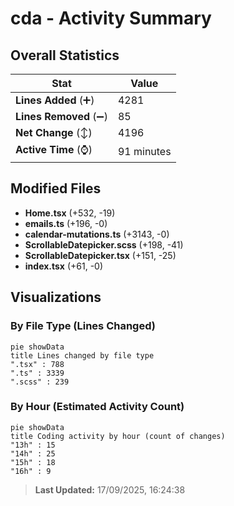 # cda - Activity Summary 

## Overall Statistics

| Stat                   | Value                                                             |
| ---------------------- | ----------------------------------------------------------------- |
| **Lines Added** (➕)   | 4281                                          |
| **Lines Removed** (➖) | 85                                        |
| **Net Change** (↕)    | 4196                |
| **Active Time** (⌚)   | 91 minutes |


## Modified Files
- **Home.tsx** (+532, -19)
- **emails.ts** (+196, -0)
- **calendar-mutations.ts** (+3143, -0)
- **ScrollableDatepicker.scss** (+198, -41)
- **ScrollableDatepicker.tsx** (+151, -25)
- **index.tsx** (+61, -0)

## Visualizations

### By File Type (Lines Changed)

```mermaid
pie showData
title Lines changed by file type
".tsx" : 788
".ts" : 3339
".scss" : 239
```

### By Hour (Estimated Activity Count)

```mermaid
pie showData
title Coding activity by hour (count of changes)
"13h" : 15
"14h" : 25
"15h" : 18
"16h" : 9
```


> **Last Updated:** 17/09/2025, 16:24:38